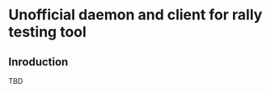 Unofficial daemon and client for rally testing tool
===================================================

Inroduction
-----------

TBD
